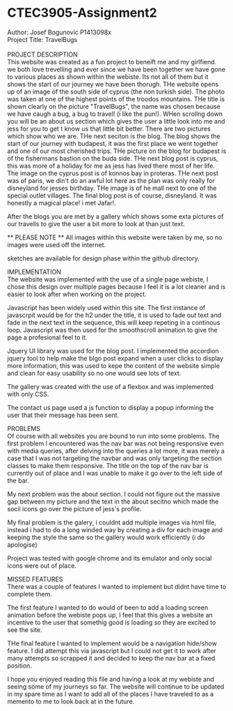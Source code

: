 # CTEC3905-Assignment2
Author: Josef Bogunovic P1413098x
<br>
Project Title: TravelBugs
<br>
<br>
PROJECT DESCRIPTION
<br>
This website was created as a fun project to beneift me and my girlfiend. we both love trevelling and ever since we have been together we have gone to various places as shown within the webiste. Its not all of them but it shows the start of our journey we have been thorugh. THe website opens up of an image of the south side of cyprus (the non turkish side). The photo was taken at one of the highest points of the troodos mountains. THe title is shown clearly on the picture "TravelBugs", the name was chosen because we have caugh a bug, a bug to travel! (i like the pun!). WHen scrollng down you will be an about us section which gives the user a little look into me and jess for you to get t know us that little bit better. There are two pictures which show who we are. THe next seciton is the blog. The blog shows the start of our journey with budapest, it was the first place we went together and one of our most cherished trips. THe picture on the blog for budapest is of the fishermans bastion on the buda side. THe next blog post is cyprus, this was more of a holiday for me as jess has lived there most of her life. The image on the cyprus post is of konnos bay in proteras. THe next post was of paris, we din't do an awful lot here as the plan was only really for disneyland for jesses birthday. THe image is of he mall next to one of the special outlet villages. The final blog post is of course, disneyland. It was honestly a magical place! i met Jafar!.

After the blogs you are met by a gallery which shows some exta pictures of our travells to give the user a bit more to look at than just text. 

** PLEASE NOTE ** 
All images within this website were taken by me, so no images were used off the internet.

sketches are available for design phase within the github directory.

IMPLEMENTATION
<br>
The website was implemented with the use of a single page webiste, I chose this design over multiple pages because I feel it is a lot cleaner and is easier to look after when working on the project.

Javascript has been widely used within this site. The first instance of javascrpit would be for the h2 under the title, it is used to fade out text and fade in the next text in the sequence, this will keep repeting in a continous loop. Javascript was then used for the smoothscroll animation to give the page a profesional feel to it. 

Jquery UI library was used for the blog post. I implemented the accordion jquery tool to help make the blgo post expand when a user clicks to display more information, this was used to kepe the content of the website simple and clean for easy usability so no one would see lots of text.

The gallery was created with the use of a flexbox and was implemented with only CSS.

The contact us page used a js function to display a popup informing the user that their message has been sent.

PROBLEMS
<br>
Of course with all websites you are bound to run into some problems. The first problem I encountered was the nav bar was not being responsive even with media queries, after delving into the queries a lot more, it was merely a case that I was not targeting the navbar and was only targeting the section classes to make them responsive. The title on the top of the nav bar is currently out of place and I was unable to make it go over to the left side of the bar. 

My next problem was the about section. I could not figure out the massive gap between my picture and the text in the about secitno which made the socil icons go over the picture of jess's profile.

My final problem is the galery, i couldnt add multiple images via html file, instead i had to do a long winded way by creating a div for each image and keeping the style the same so the gallery would work efficiently (i do apologise)

Project was tested with google chrome and its emulator and only social icons were out of place.

MISSED FEATURES
<br>
There was a couple of features I wanted to implement but didnt have time to complete them.

The first feature I wanted to do would of been to add a loading screen animation before the webiste pops up, I feel that this gives a website an incentive to the user that somethig good is loading so they are excited to see the site.

THe final feature I wanted to implement would be a navigation hide/show feature. I did attempt this via javascript but I could not get it to work after many attempts so scrapped it and decided to keep the nav bar at a fixed position.

I hope you enjoyed reading this file and having a look at my webiste and seeing some of my journeys so far. The website will continue to be updated in my spare time as I want to add all of the places I have traveled to as a memento to me to look back at in the future. 




